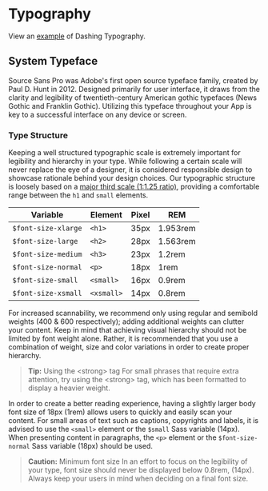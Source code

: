 # Typography
View an [example](http://dashframework.github.io/dashing//example/templates/typography/example.html) of Dashing Typography.

## System Typeface
Source Sans Pro was Adobe's first open source typeface family, created by Paul D. Hunt in 2012. Designed primarily for user interface, it draws from the clarity and legibility of twentieth-century American gothic typefaces (News Gothic and Franklin Gothic). Utilizing this typeface throughout your App is key to a successful interface on any device or screen.

### Type Structure
Keeping a well structured typographic scale is extremely important for legibility and hierarchy in your type. While following a certain scale will never replace the eye of a designer, it is considered responsible design to showcase rationale behind your design choices. Our typographic structure is loosely based on a [major third scale (1:1.25 ratio)](http://alistapart.com/article/more-meaningful-typography), providing a comfortable range between the `h1` and `small` elements.

| Variable             | Element    | Pixel  | REM       |
|----------------------|------------|--------|-----------|
| `$font-size-xlarge`  | `<h1>`     | 35px   | 1.953rem  |
| `$font-size-large`   | `<h2>`     | 28px   | 1.563rem  |
| `$font-size-medium`  | `<h3>`     | 23px   | 1.2rem    |
| `$font-size-normal`  | `<p>`      | 18px   | 1rem      |
| `$font-size-small`   | `<small>`  | 16px   | 0.9rem    |
| `$font-size-xsmall`  | `<xsmall>` | 14px   | 0.8rem    |

For increased scannability, we recommend only using regular and semibold weights (400 & 600 respectively); adding additional weights can clutter your content. Keep in mind that achieving visual hierarchy should not be limited by font weight alone. Rather, it is recommended that you use a combination of weight, size and color variations in order to create proper hierarchy.

> **Tip:** Using the &lt;strong&gt; tag
For small phrases that require extra attention, try using the &lt;strong&gt; tag, which has been formatted to display a heavier weight.

In order to create a better reading experience, having a slightly larger body font size of 18px (1rem) allows users to quickly and easily scan your content. For small areas of text such as captions, copyrights and labels, it is advised to use the `<small>` element or the `$small` Sass variable (14px). When presenting content in paragraphs, the `<p>` element or the `$font-size-normal` Sass variable (18px) should be used.

> **Caution:** Minimum font size
In an effort to focus on the legibility of your type, font size should never be displayed below 0.8rem, (14px). Always keep your users in mind when deciding on a final font size.
